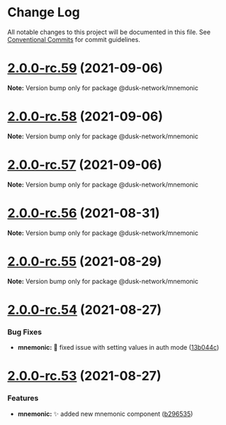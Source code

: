 # Change Log

All notable changes to this project will be documented in this file.
See [Conventional Commits](https://conventionalcommits.org) for commit guidelines.

# [2.0.0-rc.59](https://github.com/dusk-network/dusk-ui-kit/compare/v2.0.0-rc.58...v2.0.0-rc.59) (2021-09-06)

**Note:** Version bump only for package @dusk-network/mnemonic





# [2.0.0-rc.58](https://github.com/dusk-network/dusk-ui-kit/compare/v2.0.0-rc.57...v2.0.0-rc.58) (2021-09-06)

**Note:** Version bump only for package @dusk-network/mnemonic





# [2.0.0-rc.57](https://github.com/dusk-network/dusk-ui-kit/compare/v2.0.0-rc.56...v2.0.0-rc.57) (2021-09-06)

**Note:** Version bump only for package @dusk-network/mnemonic





# [2.0.0-rc.56](https://github.com/dusk-network/dusk-ui-kit/compare/v2.0.0-rc.55...v2.0.0-rc.56) (2021-08-31)

**Note:** Version bump only for package @dusk-network/mnemonic





# [2.0.0-rc.55](https://github.com/dusk-network/dusk-ui-kit/compare/v2.0.0-rc.54...v2.0.0-rc.55) (2021-08-29)

**Note:** Version bump only for package @dusk-network/mnemonic





# [2.0.0-rc.54](https://github.com/dusk-network/dusk-ui-kit/compare/v2.0.0-rc.53...v2.0.0-rc.54) (2021-08-27)


### Bug Fixes

* **mnemonic:** 🐛 fixed issue with setting values in auth mode ([13b044c](https://github.com/dusk-network/dusk-ui-kit/commit/13b044c0ad2355604c29f29095fb1025395e6685))





# [2.0.0-rc.53](https://github.com/dusk-network/dusk-ui-kit/compare/v2.0.0-rc.52...v2.0.0-rc.53) (2021-08-27)


### Features

* **mnemonic:** ✨ added new mnemonic component ([b296535](https://github.com/dusk-network/dusk-ui-kit/commit/b2965353be6d448a0a2611c3f5163ac33abfa7da))
